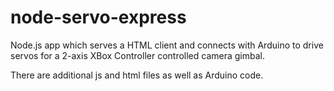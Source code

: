 node-servo-express
==================

Node.js app which serves a HTML client and connects with Arduino to drive servos for a 2-axis XBox Controller 
controlled camera gimbal.

There are additional js and html files as well as Arduino code.
